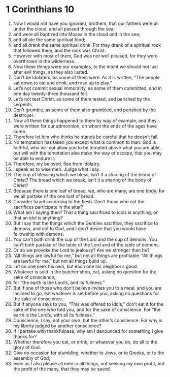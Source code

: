 ﻿
# 1 Corinthians 10
1. Now I would not have you ignorant, brothers, that our fathers were all under the cloud, and all passed through the sea; 
2. and were all baptized into Moses in the cloud and in the sea; 
3. and all ate the same spiritual food; 
4. and all drank the same spiritual drink. For they drank of a spiritual rock that followed them, and the rock was Christ. 
5. However with most of them, God was not well pleased, for they were overthrown in the wilderness. 
6. Now these things were our examples, to the intent we should not lust after evil things, as they also lusted. 
7. Don’t be idolaters, as some of them were. As it is written, “The people sat down to eat and drink, and rose up to play.” 
8. Let’s not commit sexual immorality, as some of them committed, and in one day twenty-three thousand fell. 
9. Let’s not test Christ, as some of them tested, and perished by the serpents. 
10. Don’t grumble, as some of them also grumbled, and perished by the destroyer. 
11. Now all these things happened to them by way of example, and they were written for our admonition, on whom the ends of the ages have come. 
12. Therefore let him who thinks he stands be careful that he doesn’t fall. 
13. No temptation has taken you except what is common to man. God is faithful, who will not allow you to be tempted above what you are able, but will with the temptation also make the way of escape, that you may be able to endure it. 
14. Therefore, my beloved, flee from idolatry. 
15. I speak as to wise men. Judge what I say. 
16. The cup of blessing which we bless, isn’t it a sharing of the blood of Christ? The bread which we break, isn’t it a sharing of the body of Christ? 
17. Because there is one loaf of bread, we, who are many, are one body; for we all partake of the one loaf of bread. 
18. Consider Israel according to the flesh. Don’t those who eat the sacrifices participate in the altar? 
19. What am I saying then? That a thing sacrificed to idols is anything, or that an idol is anything? 
20. But I say that the things which the Gentiles sacrifice, they sacrifice to demons, and not to God, and I don’t desire that you would have fellowship with demons. 
21. You can’t both drink the cup of the Lord and the cup of demons. You can’t both partake of the table of the Lord and of the table of demons. 
22. Or do we provoke the Lord to jealousy? Are we stronger than he? 
23. “All things are lawful for me,” but not all things are profitable. “All things are lawful for me,” but not all things build up. 
24. Let no one seek his own, but each one his neighbor’s good. 
25. Whatever is sold in the butcher shop, eat, asking no question for the sake of conscience, 
26. for “the earth is the Lord’s, and its fullness.” 
27. But if one of those who don’t believe invites you to a meal, and you are inclined to go, eat whatever is set before you, asking no questions for the sake of conscience. 
28. But if anyone says to you, “This was offered to idols,” don’t eat it for the sake of the one who told you, and for the sake of conscience. For “the earth is the Lord’s, with all its fullness.” 
29. Conscience, I say, not your own, but the other’s conscience. For why is my liberty judged by another conscience? 
30. If I partake with thankfulness, why am I denounced for something I give thanks for? 
31. Whether therefore you eat, or drink, or whatever you do, do all to the glory of God. 
32. Give no occasion for stumbling, whether to Jews, or to Greeks, or to the assembly of God; 
33. even as I also please all men in all things, not seeking my own profit, but the profit of the many, that they may be saved. 

